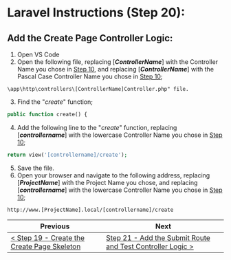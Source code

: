 # Laravel Instructions (Step 20):

## Add the Create Page Controller Logic:

1. Open VS Code
2. Open the following file, replacing [**_ControllerName_**] with the Controller Name you chose in [Step 10](laravel-10.md), and replacing [**_ControllerName_**] with the Pascal Case Controller Name you chose in [Step 10](laravel-10.md);

```
\app\http\controllers\[ControllerName]Controller.php" file.
```

3. Find the "_create_" function;

```PHP
public function create() {
```

4. Add the following line to the "_create_" function, replacing [**_controllername_**] with the lowercase Controller Name you chose in [Step 10](laravel-10.md);

```PHP
return view('[controllername]/create');
```

5. Save the file.
6. Open your browser and navigate to the following address, replacing [**_ProjectName_**] with the Project Name you chose, and replacing [**_controllername_**] with the lowercase Controller Name you chose in [Step 10](laravel-10.md);

```
http://www.[ProjectName].local/[controllername]/create
```

| Previous | Next |
| -------- | ---- |
| [< Step 19 - Create the Create Page Skeleton](laravel-19.md) | [Step 21 - Add the Submit Route and Test Controller Logic >](laravel-21.md) |